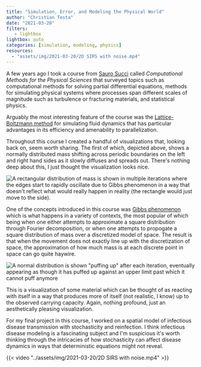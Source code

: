 ```yaml
---
title: "Simulation, Error, and Modeling the Physical World"
author: "Christian Testa"
date: "2021-03-20"
filters:
   - lightbox
lightbox: auto
categories: [simulation, modeling, physics]
resources: 
  - "assets/img/2021-03-20/2D SIRS with noise.mp4"
---
```


A few years ago I took a course from [Sauro
Succi](https://en.wikipedia.org/wiki/Sauro_Succi) called *Computational
Methods for the Physical Sciences* that surveyed topics such as computational
methods for solving partial differential equations<!--more-->, methods for
simulating physical systems where processes span different scales of magnitude
such as turbulence or fracturing materials, and statistical physics.


Arguably the most interesting feature of the course was the [Lattice-Boltzmann
method](https://en.wikipedia.org/wiki/Lattice_Boltzmann_methods) for simulating
fluid dynamics that has particular advantages in its efficiency and amenability to
parallelization.

Throughout this course I created a handful of visualizations that, looking back on,
seem worth sharing. The first of which, depicted above, shows a normally
distributed mass shifting across periodic boundaries on the left and right hand
sides as it slowly diffuses and spreads out.  There's nothing deep about this,
I just thought the visualization looks nice. 

![A rectangular distribution of mass is shown in multiple iterations where the
edges start to rapidly oscillate due to Gibbs phenomenon in a way that doesn't
reflect what would really happen in reality (the rectangle would just move to
the side).](/assets/img/2021-03-20/gibbs-phenomena.png)

One of the concepts introduced in this course was [Gibbs phenomenon](https://en.wikipedia.org/wiki/Gibbs_phenomenon)
which is what happens in a variety of contexts, the most popular of which being 
when one either attempts to approximate a square distribution through Fourier 
decomposition, or when one attempts to propogate a square distribution of mass 
over a discretized model of space. The result is that when the movement does not 
exactly line up with the discretization of space, the approximation of how much 
mass is at each discrete point in space can go quite haywire. 

![A normal distribution is shown "puffing up" after each iteration, eventually
appearing as though it has puffed up against an upper limit past which it
cannot puff anymore](/assets/img/2021-03-20/reaction-with-carrying-capacity.png)

This is a visualization of some material which can be thought of as reacting
with itself in a way that produces more of itself (not realistic, I know) up to 
the observed carrying capacity. Again, nothing profound, just an aesthetically 
pleasing visualization. 

For my final project in this course, I worked on a spatial model of infectious
disease transmission with stochasticity and reinfection. I think infectious
disease modeling is a fascinating subject and I'm suspicious it's worth thinking 
through the intricacies of how stochasticity can affect disease dynamics in ways
that deterministic equations might not reveal.

<!--![A 2D grid is shown where initially there is only a spike at the center. The areas concentrically 
around the center begin to spike in a noisy fashion as disease transmission is simulated to reach 
neighboring patches of the grid. A ring of spikes continue to propagate outwards, while the center 
equilibriates to a low level of noisy activity.](/assets/img/2021-03-20/2D SIRS with noise.gif)-->

{{< video "../assets/img/2021-03-20/2D SIRS with noise.mp4" >}}

<!-- ![](../assets/img/2021-03-20/gibbs phenomena with bad cfl.mp4) -->

<!-- ![](/assets/img/2021-03-20/2D SIRS with noise.mp4) -->

<!-- articles/websites I think I might be interested in: 

https://www.sciencedirect.com/science/article/pii/S2468042716300495#fig1

https://www.coursera.org/lecture/building-on-the-sir-model/stochastic-and-deterministic-models-7tnNb

https://www4.stat.ncsu.edu/~gross/BIO560%20webpage/slides/Jan102013.pdf

http://www.math.ttu.edu/~lallen/

https://en.wikipedia.org/wiki/Linda_J._S._Allen

https://www.hindawi.com/journals/complexity/2018/3060368/

https://www.sciencedirect.com/science/article/pii/S1755436519300325

https://link.springer.com/chapter/10.1007/978-3-540-78911-6_10

https://royalsocietypublishing.org/doi/pdf/10.1098/rsif.2007.1106

-->

